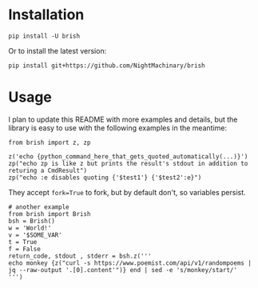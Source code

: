 # Installation

`pip install -U brish`

Or to install the latest version:

`pip install git+https://github.com/NightMachinary/brish`


# Usage

I plan to update this README with more examples and details, but the library is easy to use with the following examples in the meantime:

```
from brish import z, zp

z('echo {python_command_here_that_gets_quoted_automatically(...)}')
zp("echo zp is like z but prints the result's stdout in addition to returing a CmdResult")
zp("echo :e disables quoting {'$test1'} {'$test2':e}")
```

They accept `fork=True` to fork, but by default don't, so variables persist.

```
# another example
from brish import Brish
bsh = Brish()
w = 'World!'
v = '$SOME_VAR'
t = True
f = False
return_code, stdout , stderr = bsh.z('''
echo monkey {z("curl -s https://www.poemist.com/api/v1/randompoems | jq --raw-output '.[0].content'")} end | sed -e 's/monkey/start/'
''')
```
